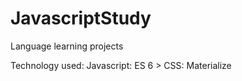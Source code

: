 # JavascriptStudy
Language learning projects

Technology used: Javascript: ES 6 >
                 CSS: Materialize
